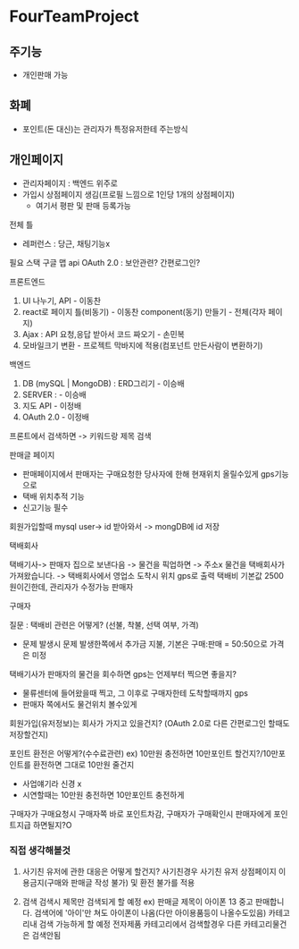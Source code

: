 # FourTeamProject

## 주기능

- 개인판매 가능

## 화폐

- 포인트(돈 대신)는 관리자가 특정유저한테 주는방식

## 개인페이지

- 관리자페이지 : 백엔드 위주로
- 가입시 상점페이지 생김(프로필 느낌으로 1인당 1개의 상점페이지)
  - 여기서 평판 및 판매 등록가능

전체 틀

- 레퍼런스 : 당근, 채팅기능x

필요 스택
구글 맵 api
OAuth 2.0 : 보안관련? 간편로그인?

프론트엔드

1. UI 나누기, API - 이동찬
2. react로 페이지 틀(비동기) - 이동찬
   component(동기) 만들기 - 전체(각자 페이지)
3. Ajax : API 요청,응답 받아서 코드 짜오기 - 손민복
4. 모바일크기 변환 - 프로젝트 막바지에 적용(컴포넌트 만든사람이 변환하기)

백엔드

1. DB (mySQL | MongoDB) : ERD그리기 - 이승배
2. SERVER : - 이승배
3. 지도 API - 이정배
4. OAuth 2.0 - 이정배

프론트에서 검색하면 -> 키워드랑 제목 검색

판매글 페이지

- 판매페이지에서 판매자는 구매요청한 당사자에 한해 현재위치 올릴수있게 gps기능으로
- 택배 위치추적 기능
- 신고기능 필수

회원가입할때 mysql user-> id 받아와서 -> mongDB에 id 저장

택배회사

택배기사-> 판매자 집으로 보낸다음 -> 물건을 픽업하면 -> 주소x 물건을 택배회사가 가져왔습니다. -> 택배회사에서 영업소 도착시 위치 gps로 출력
택배비 기본값 2500원이긴한데, 관리자가 수정가능
판매자

구매자

질문 : 택배비 관련은 어떻게? (선불, 착불, 선택 여부, 가격)

- 문제 발생시 문제 발생한쪽에서 추가금 지불, 기본은 구매:판매 = 50:50으로 가격은 미정

택배기사가 판매자의 물건을 회수하면 gps는 언제부터 찍으면 좋을지?

- 물류센터에 들어왔을때 찍고, 그 이후로 구매자한테 도착할때까지 gps
- 판매자 쪽에서도 물건위치 볼수있게

회원가입(유저정보)는 회사가 가지고 있을건지? (OAuth 2.0로 다른 간편로그인 할때도 저장할건지)

포인트 환전은 어떻게?(수수료관련) ex) 10만원 충전하면 10만포인트 할건지?/10만포인트를 환전하면 그대로 10만원 줄건지

- 사업얘기라 신경 x
- 시연할때는 10만원 충전하면 10만포인트 충전하게

구매자가 구매요청시 구매자쪽 바로 포인트차감, 구매자가 구매확인시 판매자에게 포인트지급 하면될지?O

### 직접 생각해볼것

1. 사기친 유저에 관한 대응은 어떻게 할건지?
   사기친경우 사기친 유저 상점페이지 이용금지(구매와 판매글 작성 불가) 및 환전 불가를 적용

2. 검색
   검색시 제목만 검색되게 할 예정
   ex) 판매글 제목이 아이폰 13 중고 판매합니다.
   검색어에 '아이'만 쳐도 아이폰이 나옴(다만 아이용품등이 나올수도있음)
   카테고리내 검색 가능하게 할 예정
   전자제품 카테고리에서 검색할경우 다른 카테고리물건은 검색안됨
